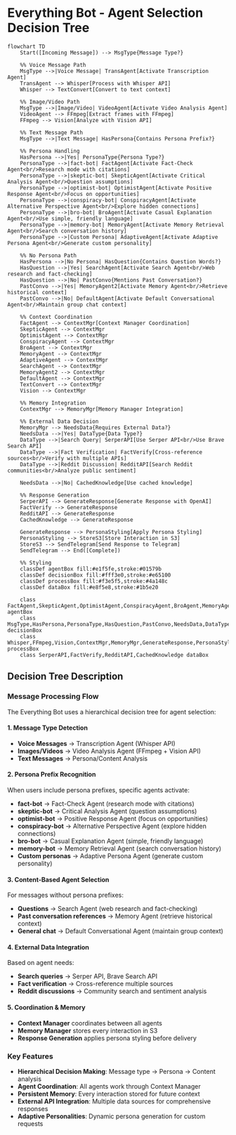 # Everything Bot - Agent Selection Decision Tree

```mermaid
flowchart TD
    Start([Incoming Message]) --> MsgType{Message Type?}
    
    %% Voice Message Path
    MsgType -->|Voice Message| TransAgent[Activate Transcription Agent]
    TransAgent --> Whisper[Process with Whisper API]
    Whisper --> TextConvert[Convert to text context]
    
    %% Image/Video Path
    MsgType -->|Image/Video| VideoAgent[Activate Video Analysis Agent]
    VideoAgent --> FFmpeg[Extract frames with FFmpeg]
    FFmpeg --> Vision[Analyze with Vision API]
    
    %% Text Message Path
    MsgType -->|Text Message| HasPersona{Contains Persona Prefix?}
    
    %% Persona Handling
    HasPersona -->|Yes| PersonaType{Persona Type?}
    PersonaType -->|fact-bot| FactAgent[Activate Fact-Check Agent<br/>Research mode with citations]
    PersonaType -->|skeptic-bot| SkepticAgent[Activate Critical Analysis Agent<br/>Question assumptions]
    PersonaType -->|optimist-bot| OptimistAgent[Activate Positive Response Agent<br/>Focus on opportunities]
    PersonaType -->|conspiracy-bot| ConspiracyAgent[Activate Alternative Perspective Agent<br/>Explore hidden connections]
    PersonaType -->|bro-bot| BroAgent[Activate Casual Explanation Agent<br/>Use simple, friendly language]
    PersonaType -->|memory-bot| MemoryAgent[Activate Memory Retrieval Agent<br/>Search conversation history]
    PersonaType -->|Custom Persona| AdaptiveAgent[Activate Adaptive Persona Agent<br/>Generate custom personality]
    
    %% No Persona Path
    HasPersona -->|No Persona| HasQuestion{Contains Question Words?}
    HasQuestion -->|Yes| SearchAgent[Activate Search Agent<br/>Web research and fact-checking]
    HasQuestion -->|No| PastConvo{Mentions Past Conversation?}
    PastConvo -->|Yes| MemoryAgent2[Activate Memory Agent<br/>Retrieve historical context]
    PastConvo -->|No| DefaultAgent[Activate Default Conversational Agent<br/>Maintain group chat context]
    
    %% Context Coordination
    FactAgent --> ContextMgr[Context Manager Coordination]
    SkepticAgent --> ContextMgr
    OptimistAgent --> ContextMgr
    ConspiracyAgent --> ContextMgr
    BroAgent --> ContextMgr
    MemoryAgent --> ContextMgr
    AdaptiveAgent --> ContextMgr
    SearchAgent --> ContextMgr
    MemoryAgent2 --> ContextMgr
    DefaultAgent --> ContextMgr
    TextConvert --> ContextMgr
    Vision --> ContextMgr
    
    %% Memory Integration
    ContextMgr --> MemoryMgr[Memory Manager Integration]
    
    %% External Data Decision
    MemoryMgr --> NeedsData{Requires External Data?}
    NeedsData -->|Yes| DataType{Data Type?}
    DataType -->|Search Query| SerperAPI[Use Serper API<br/>Use Brave Search API]
    DataType -->|Fact Verification| FactVerify[Cross-reference sources<br/>Verify with multiple APIs]
    DataType -->|Reddit Discussion| RedditAPI[Search Reddit communities<br/>Analyze public sentiment]
    
    NeedsData -->|No| CachedKnowledge[Use cached knowledge]
    
    %% Response Generation
    SerperAPI --> GenerateResponse[Generate Response with OpenAI]
    FactVerify --> GenerateResponse
    RedditAPI --> GenerateResponse
    CachedKnowledge --> GenerateResponse
    
    GenerateResponse --> PersonaStyling[Apply Persona Styling]
    PersonaStyling --> StoreS3[Store Interaction in S3]
    StoreS3 --> SendTelegram[Send Response to Telegram]
    SendTelegram --> End([Complete])

    %% Styling
    classDef agentBox fill:#e1f5fe,stroke:#01579b
    classDef decisionBox fill:#fff3e0,stroke:#e65100
    classDef processBox fill:#f3e5f5,stroke:#4a148c
    classDef dataBox fill:#e8f5e8,stroke:#1b5e20
    
    class FactAgent,SkepticAgent,OptimistAgent,ConspiracyAgent,BroAgent,MemoryAgent,AdaptiveAgent,SearchAgent,MemoryAgent2,DefaultAgent,TransAgent,VideoAgent agentBox
    class MsgType,HasPersona,PersonaType,HasQuestion,PastConvo,NeedsData,DataType decisionBox
    class Whisper,FFmpeg,Vision,ContextMgr,MemoryMgr,GenerateResponse,PersonaStyling,StoreS3,SendTelegram processBox
    class SerperAPI,FactVerify,RedditAPI,CachedKnowledge dataBox
```

## Decision Tree Description

### Message Processing Flow

The Everything Bot uses a hierarchical decision tree for agent selection:

#### 1. **Message Type Detection**
- **Voice Messages** → Transcription Agent (Whisper API)
- **Images/Videos** → Video Analysis Agent (FFmpeg + Vision API)  
- **Text Messages** → Persona/Content Analysis

#### 2. **Persona Prefix Recognition**
When users include persona prefixes, specific agents activate:
- **fact-bot** → Fact-Check Agent (research mode with citations)
- **skeptic-bot** → Critical Analysis Agent (question assumptions)
- **optimist-bot** → Positive Response Agent (focus on opportunities)
- **conspiracy-bot** → Alternative Perspective Agent (explore hidden connections)
- **bro-bot** → Casual Explanation Agent (simple, friendly language)
- **memory-bot** → Memory Retrieval Agent (search conversation history)
- **Custom personas** → Adaptive Persona Agent (generate custom personality)

#### 3. **Content-Based Agent Selection**
For messages without persona prefixes:
- **Questions** → Search Agent (web research and fact-checking)
- **Past conversation references** → Memory Agent (retrieve historical context)
- **General chat** → Default Conversational Agent (maintain group context)

#### 4. **External Data Integration**
Based on agent needs:
- **Search queries** → Serper API, Brave Search API
- **Fact verification** → Cross-reference multiple sources
- **Reddit discussions** → Community search and sentiment analysis

#### 5. **Coordination & Memory**
- **Context Manager** coordinates between all agents
- **Memory Manager** stores every interaction in S3
- **Response Generation** applies persona styling before delivery

### Key Features

- **Hierarchical Decision Making**: Message type → Persona → Content analysis
- **Agent Coordination**: All agents work through Context Manager
- **Persistent Memory**: Every interaction stored for future context
- **External API Integration**: Multiple data sources for comprehensive responses
- **Adaptive Personalities**: Dynamic persona generation for custom requests